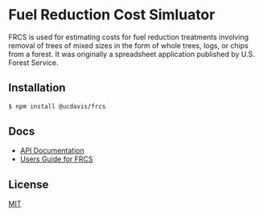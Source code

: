 # Fuel Reduction Cost Simluator

FRCS is used for estimating costs for fuel reduction treatments involving removal of trees of mixed sizes in the form of whole trees, logs, or chips from a forest. It was originally a spreadsheet application published by U.S. Forest Service.

## Installation

```bash
$ npm install @ucdavis/frcs
```

## Docs

* [API Documentation](https://fuel-reduction-cost-simulator.azurewebsites.net/)
* [Users Guide for FRCS](https://www.fs.fed.us/pnw/pubs/pnw_gtr668.pdf)

## License

  [MIT](LICENSE)
